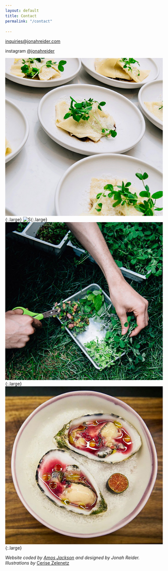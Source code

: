 ```yaml
---
layout: default
title: Contact
permalink: "/contact"

---
```

[inquiries@jonahreider.com](mailto:inquiries@jonahreider.com)

instagram [@jonahreider](https://instagram.com/jonahreider)

![plates of pasta](images/pasta_plating.jpg){:.large}
![S]({{site.baseurl}}/images/S__2818052_0.jpg){:.large}
![hands harvesting greens](images/greenery.jpg){:.large}
![oysters](images/sea_food.jpg){:.large}

_Website coded by_ [_Amos Jackson_](https://amos.im/) _and designed by Jonah Reider. Illustrations by_ [Cerise Zelenetz](https://www.instagram.com/unnecessaryobservations)